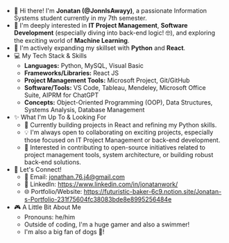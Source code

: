 - 👋 Hi there! I'm **Jonatan (@JonnIsAwayy)**, a passionate Information Systems student currently in my 7th semester.
- 🚀 I'm deeply interested in **IT Project Management**, **Software Development** (especially diving into back-end logic! 🤓), and exploring the exciting world of **Machine Learning**.
- 🌱 I'm actively expanding my skillset with **Python** and **React**.
- 💻 My Tech Stack & Skills
  * **Languages:** Python, MySQL, Visual Basic
  * **Frameworks/Libraries:** React JS
  * **Project Management Tools:** Microsoft Project, Git/GitHub 
  * **Software/Tools:** VS Code, Tableau, Mendeley, Microsoft Office Suite, AIPRM for ChatGPT
  * **Concepts:** Object-Oriented Programming (OOP), Data Structures, Systems Analysis, Database Management
- ✨ What I'm Up To & Looking For
  * 🔭 Currently building projects in React and refining my Python skills.
  * 💡 I'm always open to collaborating on exciting projects, especially those focused on IT Project Management or back-end development.
  * 🤝 Interested in contributing to open-source initiatives related to project management tools, system architecture, or building robust back-end solutions.
- 🔗 Let's Connect!
  * 📧 Email: jonathan.76.j4@gmail.com
  * 💼 LinkedIn: https://www.linkedin.com/in/jonatanwork/
  * 🌐 Portfolio/Website: https://futuristic-baker-6c9.notion.site/Jonatan-s-Portfolio-231f75604fc38083bde8e8995256484e
- 🎮 A Little Bit About Me
  * Pronouns: he/him
  * Outside of coding, I'm a huge gamer and also a swimmer!
  * I'm also a big fan of dogs 🐶!

<!---
JonnIsAwayy/JonnIsAwayy is a ✨ special ✨ repository because its `README.md` (this file) appears on your GitHub profile.
You can click the Preview link to take a look at your changes.
--->
